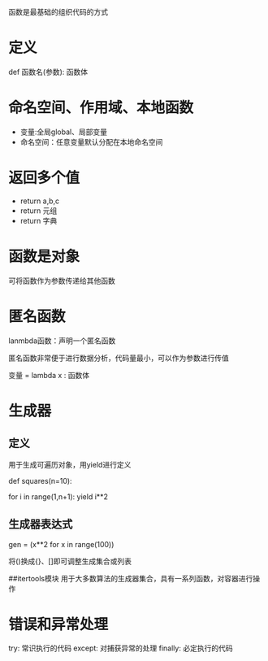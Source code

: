 函数是最基础的组织代码的方式
# 定义
def 函数名(参数): 函数体
# 命名空间、作用域、本地函数
+ 变量:全局global、局部变量
+ 命名空间：任意变量默认分配在本地命名空间
# 返回多个值
+ return a,b,c
+ return 元组
+ return 字典
# 函数是对象
可将函数作为参数传递给其他函数
# 匿名函数
lanmbda函数：声明一个匿名函数

匿名函数非常便于进行数据分析，代码量最小，可以作为参数进行传值

变量 = lambda x : 函数体

# 生成器
## 定义
用于生成可遍历对象，用yield进行定义

def squares(n=10):

for i in range(1,n+1):
  yield i**2
## 生成器表达式
gen = (x**2 for x in range(100))

将()换成{}、[]即可调整生成集合或列表

##itertools模块
用于大多数算法的生成器集合，具有一系列函数，对容器进行操作
# 错误和异常处理
try:
  常识执行的代码
except:
  对捕获异常的处理
finally:
  必定执行的代码

